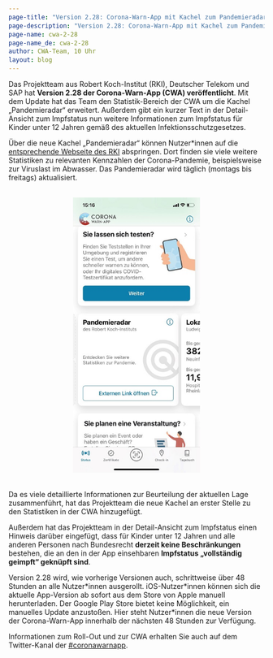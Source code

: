 ```yaml
---
page-title: "Version 2.28: Corona-Warn-App mit Kachel zum Pandemieradar des RKI"
page-description: "Version 2.28: Corona-Warn-App mit Kachel zum Pandemieradar des RKI"
page-name: cwa-2-28
page-name_de: cwa-2-28
author: CWA-Team, 10 Uhr
layout: blog
---
```



Das Projektteam aus Robert Koch-Institut (RKI), Deutscher Telekom und SAP hat **Version 2.28 der Corona-Warn-App (CWA) veröffentlicht**. Mit dem Update hat das Team den Statistik-Bereich der CWA um die Kachel „Pandemieradar“ erweitert. Außerdem gibt ein kurzer Text in der Detail-Ansicht zum Impfstatus nun weitere Informationen zum Impfstatus für Kinder unter 12 Jahren gemäß des aktuellen Infektionsschutzgesetzes.  

<!-- overview -->

Über die neue Kachel „Pandemieradar“ können Nutzer\*innen auf die [entsprechende Webseite des RKI](https://www.rki.de/DE/Content/InfAZ/N/Neuartiges_Coronavirus/Situationsberichte/COVID-19-Trends/COVID-19-Trends.html?__blob=publicationFile#/home) abspringen. Dort finden sie viele weitere Statistiken zu relevanten Kennzahlen der Corona-Pandemie, beispielsweise zur Viruslast im Abwasser. Das Pandemieradar wird täglich (montags bis freitags) aktualisiert. 

<br>
<center> 
<img src="./pandemieradar.jpg" title="Kachel Pandemieradar" style="align: center" width=250>
</center>
<br>

Da es viele detaillierte Informationen zur Beurteilung der aktuellen Lage zusammenführt, hat das Projektteam die neue Kachel an erster Stelle zu den Statistiken in der CWA hinzugefügt. 

Außerdem hat das Projektteam in der Detail-Ansicht zum Impfstatus einen Hinweis darüber eingefügt, dass für Kinder unter 12 Jahren und alle anderen Personen nach Bundesrecht **derzeit keine Beschränkungen** bestehen, die an den in der App einsehbaren **Impfstatus „vollständig geimpft“ geknüpft sind**. 

Version 2.28 wird, wie vorherige Versionen auch, schrittweise über 48 Stunden an alle Nutzer\*innen ausgerollt. iOS-Nutzer\*innen können sich die aktuelle App-Version ab sofort aus dem Store von Apple manuell herunterladen. Der Google Play Store bietet keine Möglichkeit, ein manuelles Update anzustoßen. Hier steht Nutzer\*innen die neue Version der Corona-Warn-App innerhalb der nächsten 48 Stunden zur Verfügung.

Informationen zum Roll-Out und zur CWA erhalten Sie auch auf dem Twitter-Kanal der [#coronawarnapp](https://twitter.com/coronawarnapp).
